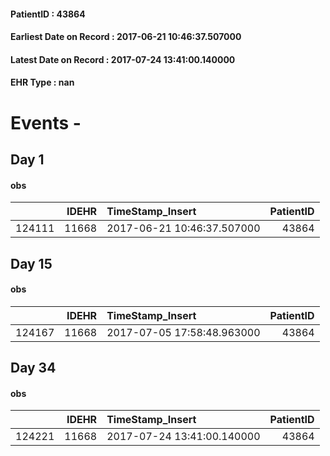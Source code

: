 
#### PatientID : 43864
#### Earliest Date on Record : 2017-06-21 10:46:37.507000
#### Latest Date on Record : 2017-07-24 13:41:00.140000
#### EHR Type : nan

# Events - 

## Day 1

#### obs
|        |   IDEHR | TimeStamp_Insert           |   PatientID |
|-------:|--------:|:---------------------------|------------:|
| 124111 |   11668 | 2017-06-21 10:46:37.507000 |       43864 |


## Day 15

#### obs
|        |   IDEHR | TimeStamp_Insert           |   PatientID |
|-------:|--------:|:---------------------------|------------:|
| 124167 |   11668 | 2017-07-05 17:58:48.963000 |       43864 |


## Day 34

#### obs
|        |   IDEHR | TimeStamp_Insert           |   PatientID |
|-------:|--------:|:---------------------------|------------:|
| 124221 |   11668 | 2017-07-24 13:41:00.140000 |       43864 |


